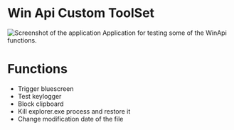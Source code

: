 # Win Api Custom ToolSet

![Screenshot of the application](https://i.imgur.com/G1oALqC.png)
Application for testing some of the WinApi functions.

# Functions

  - Trigger bluescreen
  - Test keylogger
  - Block clipboard
  - Kill explorer.exe process and restore it
  - Change modification date of the file
